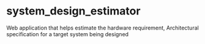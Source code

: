 # system_design_estimator
Web application that helps estimate the hardware requirement, Architectural specification for a target system being designed
